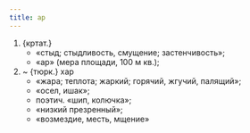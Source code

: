 ```yaml
---
title: ар
---
```


1. {кртат.}
    * «стыд; стыдливость, смущение; застенчивость»;
    * «ар» (мера площади, 100 м кв.);
2. ~ {тюрк.} хар
    * «жара; теплота; жаркий; горячий, жгучий, палящий»;
    * «осел, ишак»;
    * поэтич. «шип, колючка»;
    * «низкий презренный»;
    * «возмездие, месть, мщение»
